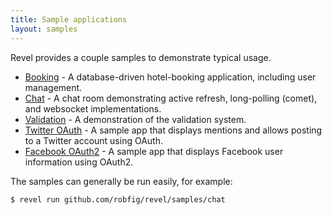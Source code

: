 ```yaml
---
title: Sample applications
layout: samples
---
```


Revel provides a couple samples to demonstrate typical usage.

* [Booking](booking.html) - A database-driven hotel-booking application,
  including user management.
* [Chat](chat.html) - A chat room demonstrating active refresh, long-polling
  (comet), and websocket implementations.
* [Validation](validation.html) - A demonstration of the validation system.
* [Twitter OAuth](twitter-oauth.html) - A sample app that displays mentions and
  allows posting to a Twitter account using OAuth.
* [Facebook OAuth2](facebook-oauth2.html) - A sample app that displays Facebook
  user information using OAuth2.

The samples can generally be run easily, for example:

	$ revel run github.com/robfig/revel/samples/chat
